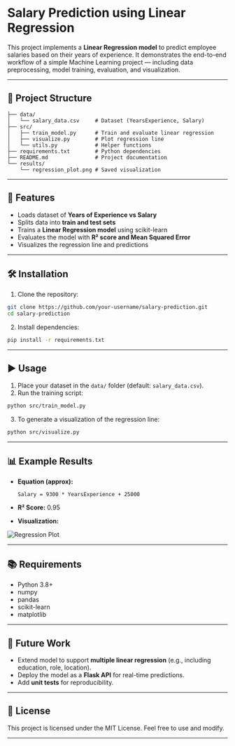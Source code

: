 # Salary Prediction using Linear Regression

This project implements a **Linear Regression model** to predict employee salaries based on their years of experience. It demonstrates the end-to-end workflow of a simple Machine Learning project — including data preprocessing, model training, evaluation, and visualization.

---

## 📂 Project Structure

```
├── data/
│   └── salary_data.csv     # Dataset (YearsExperience, Salary)
├── src/
│   ├── train_model.py      # Train and evaluate linear regression
│   ├── visualize.py        # Plot regression line
│   └── utils.py            # Helper functions
├── requirements.txt        # Python dependencies
├── README.md               # Project documentation
└── results/
    └── regression_plot.png # Saved visualization
```

---

## 🚀 Features

* Loads dataset of **Years of Experience vs Salary**
* Splits data into **train and test sets**
* Trains a **Linear Regression model** using scikit-learn
* Evaluates the model with **R² score and Mean Squared Error**
* Visualizes the regression line and predictions

---

## 🛠️ Installation

1. Clone the repository:

```bash
git clone https://github.com/your-username/salary-prediction.git
cd salary-prediction
```

2. Install dependencies:

```bash
pip install -r requirements.txt
```

---

## ▶️ Usage

1. Place your dataset in the `data/` folder (default: `salary_data.csv`).
2. Run the training script:

```bash
python src/train_model.py
```

3. To generate a visualization of the regression line:

```bash
python src/visualize.py
```

---

## 📊 Example Results

* **Equation (approx):**

  ```
  Salary = 9300 * YearsExperience + 25000
  ```
* **R² Score:** 0.95
* **Visualization:**

![Regression Plot](results/regression_plot.png)

---

## 📚 Requirements

* Python 3.8+
* numpy
* pandas
* scikit-learn
* matplotlib

---

## 🔮 Future Work

* Extend model to support **multiple linear regression** (e.g., including education, role, location).
* Deploy the model as a **Flask API** for real-time predictions.
* Add **unit tests** for reproducibility.

---

## 📝 License

This project is licensed under the MIT License. Feel free to use and modify.

---

